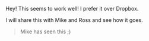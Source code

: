 Hey! This seems to work well! I prefer it over Dropbox.

I will share this with Mike and Ross and see how it goes.

> Mike has seen this ;)